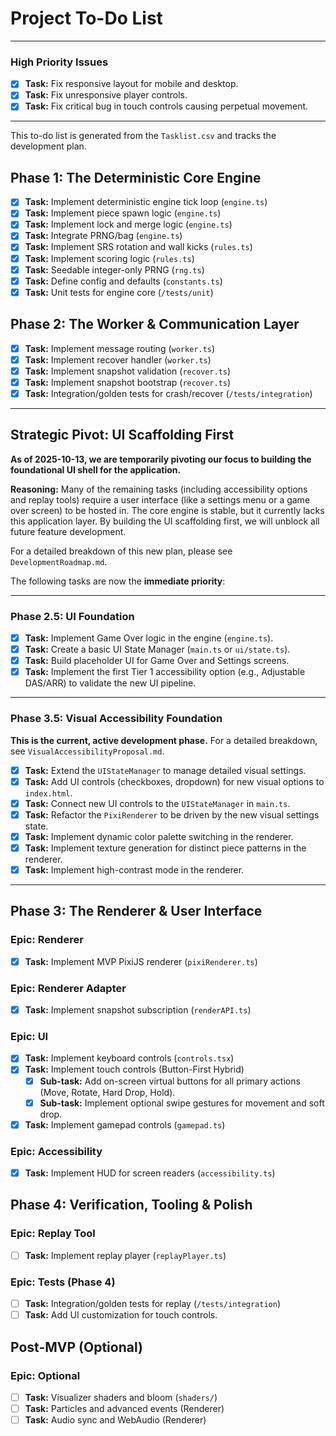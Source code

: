 # Project To-Do List

---
### **High Priority Issues**
- [x] **Task:** Fix responsive layout for mobile and desktop.
- [x] **Task:** Fix unresponsive player controls.
- [x] **Task:** Fix critical bug in touch controls causing perpetual movement.
---

This to-do list is generated from the `Tasklist.csv` and tracks the development plan.

## Phase 1: The Deterministic Core Engine
- [x] **Task:** Implement deterministic engine tick loop (`engine.ts`)
- [x] **Task:** Implement piece spawn logic (`engine.ts`)
- [x] **Task:** Implement lock and merge logic (`engine.ts`)
- [x] **Task:** Integrate PRNG/bag (`engine.ts`)
- [x] **Task:** Implement SRS rotation and wall kicks (`rules.ts`)
- [x] **Task:** Implement scoring logic (`rules.ts`)
- [x] **Task:** Seedable integer-only PRNG (`rng.ts`)
- [x] **Task:** Define config and defaults (`constants.ts`)
- [x] **Task:** Unit tests for engine core (`/tests/unit`)

## Phase 2: The Worker & Communication Layer
- [x] **Task:** Implement message routing (`worker.ts`)
- [x] **Task:** Implement recover handler (`worker.ts`)
- [x] **Task:** Implement snapshot validation (`recover.ts`)
- [x] **Task:** Implement snapshot bootstrap (`recover.ts`)
- [x] **Task:** Integration/golden tests for crash/recover (`/tests/integration`)

---

## Strategic Pivot: UI Scaffolding First

**As of 2025-10-13, we are temporarily pivoting our focus to building the foundational UI shell for the application.**

**Reasoning:** Many of the remaining tasks (including accessibility options and replay tools) require a user interface (like a settings menu or a game over screen) to be hosted in. The core engine is stable, but it currently lacks this application layer. By building the UI scaffolding first, we will unblock all future feature development.

For a detailed breakdown of this new plan, please see `DevelopmentRoadmap.md`.

The following tasks are now the **immediate priority**:

---

### **Phase 2.5: UI Foundation**

- [x] **Task:** Implement Game Over logic in the engine (`engine.ts`).
- [x] **Task:** Create a basic UI State Manager (`main.ts` or `ui/state.ts`).
- [x] **Task:** Build placeholder UI for Game Over and Settings screens.
- [x] **Task:** Implement the first Tier 1 accessibility option (e.g., Adjustable DAS/ARR) to validate the new UI pipeline.

---

### **Phase 3.5: Visual Accessibility Foundation**

**This is the current, active development phase.** For a detailed breakdown, see `VisualAccessibilityProposal.md`.

- [x] **Task:** Extend the `UIStateManager` to manage detailed visual settings.
- [x] **Task:** Add UI controls (checkboxes, dropdown) for new visual options to `index.html`.
- [x] **Task:** Connect new UI controls to the `UIStateManager` in `main.ts`.
- [x] **Task:** Refactor the `PixiRenderer` to be driven by the new visual settings state.
- [x] **Task:** Implement dynamic color palette switching in the renderer.
- [x] **Task:** Implement texture generation for distinct piece patterns in the renderer.
- [x] **Task:** Implement high-contrast mode in the renderer.

---

## Phase 3: The Renderer & User Interface

### Epic: Renderer
- [x] **Task:** Implement MVP PixiJS renderer (`pixiRenderer.ts`)

### Epic: Renderer Adapter
- [x] **Task:** Implement snapshot subscription (`renderAPI.ts`)

### Epic: UI
- [x] **Task:** Implement keyboard controls (`controls.tsx`)
- [x] **Task:** Implement touch controls (Button-First Hybrid)
    - [x] **Sub-task:** Add on-screen virtual buttons for all primary actions (Move, Rotate, Hard Drop, Hold).
    - [x] **Sub-task:** Implement optional swipe gestures for movement and soft drop.
- [x] **Task:** Implement gamepad controls (`gamepad.ts`)

### Epic: Accessibility
- [x] **Task:** Implement HUD for screen readers (`accessibility.ts`)

## Phase 4: Verification, Tooling & Polish

### Epic: Replay Tool
- [ ] **Task:** Implement replay player (`replayPlayer.ts`)

### Epic: Tests (Phase 4)
- [ ] **Task:** Integration/golden tests for replay (`/tests/integration`)
- [ ] **Task:** Add UI customization for touch controls.

## Post-MVP (Optional)

### Epic: Optional
- [ ] **Task:** Visualizer shaders and bloom (`shaders/`)
- [ ] **Task:** Particles and advanced events (Renderer)
- [ ] **Task:** Audio sync and WebAudio (Renderer)

